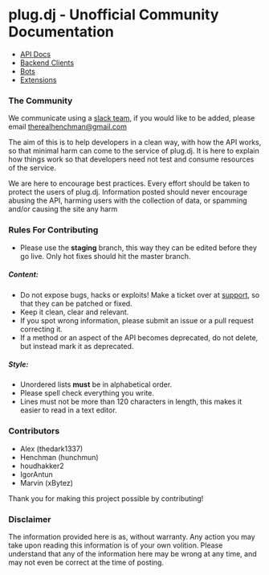 # plug.dj - Unofficial Community Documentation

* [API Docs](/api/README.md)
* [Backend Clients](/clients/README.md)
* [Bots](/bots/README.md)
* [Extensions](/extensions/README.md)

### The Community

We communicate using a [slack team](https://plugdj-extdevs.slack.com), if you would like to be added, please email
therealhenchman@gmail.com

The aim of this is to help developers in a clean way, with how the API works, so that minimal harm can come to the
service of plug.dj. It is here to explain how things work so that developers need not test and consume resources of the
service. 

We are here to encourage best practices. Every effort should be taken to protect the users of plug.dj. Information 
posted should never encourage abusing the API, harming users with the collection of data, or spamming and/or causing
the site any harm

### Rules For Contributing

* Please use the **staging** branch, this way they can be edited before they go live. Only hot fixes should hit the
master branch.

##### Content:

* Do not expose bugs, hacks or exploits! Make a ticket over at [support](https://support.plug.dj), so that they can be 
patched or fixed.
* Keep it clean, clear and relevant.
* If you spot wrong information, please submit an issue or a pull request correcting it. 
* If a method or an aspect of the API becomes deprecated, do not delete, but instead mark it as deprecated.

##### Style:

* Unordered lists **must** be in alphabetical order.
* Please spell check everything you write.
* Lines must not be more than 120 characters in length, this makes it easier to read in a text editor.

### Contributors

* Alex (thedark1337)
* Henchman (hunchmun)
* houdhakker2
* IgorAntun
* Marvin (xBytez)

Thank you for making this project possible by contributing!

### Disclaimer

The information provided here is as, without warranty. Any action you may take upon reading this information is of your
own volition. Please understand that any of the information here may be wrong at any time, and may not even be correct
at the time of posting.
